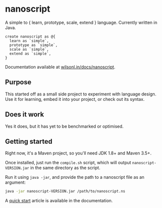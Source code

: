 # nanoscript

A simple to { learn, prototype, scale, extend } language. Currently written in Java.

```nanoscript
create nanoscript as @{
  learn as `simple`,
  prototype as `simple`,
  scale as `simple`,
  extend as `simple`,
}
```

Documentation available at [wilsonl.in/docs/nanoscript](https://wilsonl.in/docs/nanoscript/).

## Purpose

This started off as a small side project to experiment with language design.
Use it for learning, embed it into your project, or check out its syntax.

## Does it work

Yes it does, but it has yet to be benchmarked or optimised.

## Getting started

Right now, it's a Maven project, so you'll need JDK 1.8+ and Maven 3.5+.

Once installed, just run the `compile.sh` script, which will output `nanoscript-VERSION.jar`
in the same directory as the script.

Run it using `java -jar`, and provide the path to a nanoscript file as an argument:

```sh
java -jar nanoscript-VERSION.jar /path/to/nanoscript.ns
```

A [quick start](https://wilsonl.in/docs/nanoscript/1/0/General/Quick-start/) article is available in the documentation.
